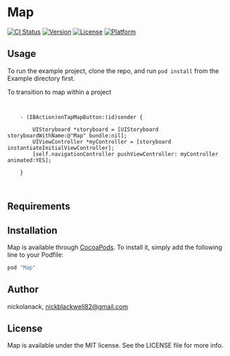 # Map

[![CI Status](http://img.shields.io/travis/nickolanack/Map.svg?style=flat)](https://travis-ci.org/nickolanack/Map)
[![Version](https://img.shields.io/cocoapods/v/Map.svg?style=flat)](http://cocoapods.org/pods/Map)
[![License](https://img.shields.io/cocoapods/l/Map.svg?style=flat)](http://cocoapods.org/pods/Map)
[![Platform](https://img.shields.io/cocoapods/p/Map.svg?style=flat)](http://cocoapods.org/pods/Map)

## Usage

To run the example project, clone the repo, and run `pod install` from the Example directory first.


To transition to map within a project 
```ObjC

	
	- (IBAction)onTapMapButton:(id)sender {
    
	    UIStoryboard *storyboard = [UIStoryboard storyboardWithName:@"Map" bundle:nil];
	    UIViewController *myController = [storyboard instantiateInitialViewController];
	    [self.navigationController pushViewController: myController animated:YES];
    
	}



```

## Requirements

## Installation

Map is available through [CocoaPods](http://cocoapods.org). To install
it, simply add the following line to your Podfile:

```ruby
pod "Map"
```

## Author

nickolanack, nickblackwell82@gmail.com

## License

Map is available under the MIT license. See the LICENSE file for more info.
